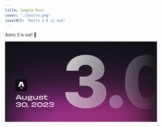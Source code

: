 ```yaml
---
title: Sample Post
cover: "./3astro.png"
coverAlt: "Astro 3.0 is out"
---
```


Astro 3 is out! 🚀

![Astro 3 is out](./3astro.png)